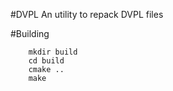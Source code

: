 #DVPL
An utility to repack DVPL files

#Building
```
    mkdir build
    cd build
    cmake ..
    make
```
